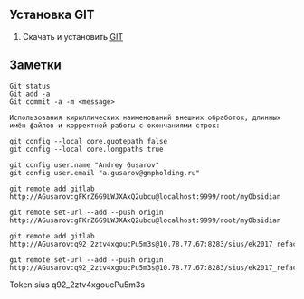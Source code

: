 ## Установка GIT

1. Скачать и установить [GIT](https://git-scm.com/downloads)


## Заметки

```
Git status
Git add -a
Git commit -a -m <message>
```

```
Использования кириллических наименований внешних обработок, длинных имён файлов и корректной работы с окончаниями строк:

git config --local core.quotepath false 
git config --local core.longpaths true 

git config user.name "Andrey Gusarov" 
git config user.email "a.gusarov@gnpholding.ru"
```


```
git remote add gitlab http://AGusarov:gFKrZ6G9LWJXAxQ2ubcu@localhost:9999/root/myObsidian

git remote set-url --add --push origin http://AGusarov:gFKrZ6G9LWJXAxQ2ubcu@localhost:9999/root/myObsidian

```

```
git remote add gitlab http://AGusarov:q92_2ztv4xgoucPu5m3s@10.78.77.67:8283/sius/ek2017_refactoring

git remote set-url --add --push origin http://AGusarov:q92_2ztv4xgoucPu5m3s@10.78.77.67:8283/sius/ek2017_refactoring

```

Token
	sius q92_2ztv4xgoucPu5m3s